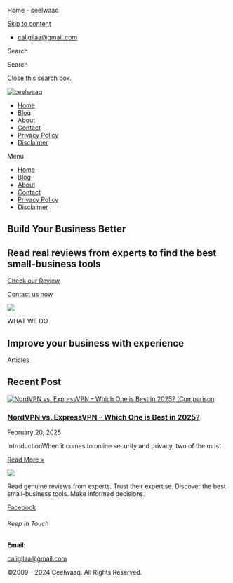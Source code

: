 Home - ceelwaaq


[Skip to content](#content)

* caligilaa@gmail.com

Search

Search


Close this search box.

[![ceelwaaq](https://ceelwaaq.com/wp-content/uploads/2024/04/Msjso-8.png)](https://ceelwaaq.com)

* [Home](https://ceelwaaq.com/)
* [Blog](https://ceelwaaq.com/blog/)
* [About](https://ceelwaaq.com/about/)
* [Contact](https://ceelwaaq.com/contact/)
* [Privacy Policy](https://ceelwaaq.com/privacy-policy/)
* [Disclaimer](https://ceelwaaq.com/disclaimer/)

Menu

* [Home](https://ceelwaaq.com/)
* [Blog](https://ceelwaaq.com/blog/)
* [About](https://ceelwaaq.com/about/)
* [Contact](https://ceelwaaq.com/contact/)
* [Privacy Policy](https://ceelwaaq.com/privacy-policy/)
* [Disclaimer](https://ceelwaaq.com/disclaimer/)

Build Your Business Better
--------------------------

Read real reviews from experts to find the best small-business tools
--------------------------------------------------------------------

[Check our Review](/blog)

[Contact us now](/contact)

![](https://ceelwaaq.com/wp-content/uploads/2024/04/1-2.png)

WHAT WE DO​

Improve your business  with experience
--------------------------------------

Articles

Recent Post
-----------

[![NordVPN vs. ExpressVPN – Which One is Best in 2025? (Comparison](https://ceelwaaq.com/wp-content/uploads/2025/02/pexels-media-2064586-768x512.jpeg)](https://ceelwaaq.com/2025/02/20/nordvpn-vs-expressvpn-which-one-is-best-in-2025/)

### [NordVPN vs. ExpressVPN – Which One is Best in 2025?](https://ceelwaaq.com/2025/02/20/nordvpn-vs-expressvpn-which-one-is-best-in-2025/)

February 20, 2025

IntroductionWhen it comes to online security and privacy, two of the most

[Read More »](https://ceelwaaq.com/2025/02/20/nordvpn-vs-expressvpn-which-one-is-best-in-2025/)

[![](https://ceelwaaq.com/wp-content/uploads/2024/04/Msjso-9.png)](https://ceelwaaq.com)

Read genuine reviews from experts. Trust their expertise. Discover the best small-business tools. Make informed decisions.

[Facebook](https://www.facebook.com/profile.php?id=100008382855160)

###### Keep In Touch

**Email:**

caligilaa@gmail.com

©2009 – 2024 Ceelwaaq. All Rights Reserved.